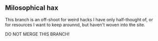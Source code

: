 ## Milosophical hax

This branch is an off-shoot for weird hacks I have only half-thought of, or for resources I want to keep arounnd, but haven't woven into the site.

DO NOT MERGE THIS BRANCH!
